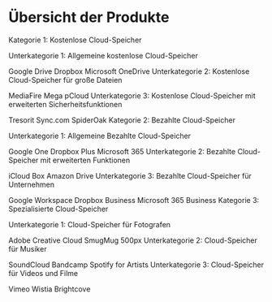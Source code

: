 # Übersicht der Produkte



Kategorie 1: Kostenlose Cloud-Speicher

Unterkategorie 1: Allgemeine kostenlose Cloud-Speicher

Google Drive
Dropbox
Microsoft OneDrive
Unterkategorie 2: Kostenlose Cloud-Speicher für große Dateien

MediaFire
Mega
pCloud
Unterkategorie 3: Kostenlose Cloud-Speicher mit erweiterten Sicherheitsfunktionen

Tresorit
Sync.com
SpiderOak
Kategorie 2: Bezahlte Cloud-Speicher

Unterkategorie 1: Allgemeine Bezahlte Cloud-Speicher

Google One
Dropbox Plus
Microsoft 365
Unterkategorie 2: Bezahlte Cloud-Speicher mit erweiterten Funktionen

iCloud
Box
Amazon Drive
Unterkategorie 3: Bezahlte Cloud-Speicher für Unternehmen

Google Workspace
Dropbox Business
Microsoft 365 Business
Kategorie 3: Spezialisierte Cloud-Speicher

Unterkategorie 1: Cloud-Speicher für Fotografen

Adobe Creative Cloud
SmugMug
500px
Unterkategorie 2: Cloud-Speicher für Musiker

SoundCloud
Bandcamp
Spotify for Artists
Unterkategorie 3: Cloud-Speicher für Videos und Filme

Vimeo
Wistia
Brightcove